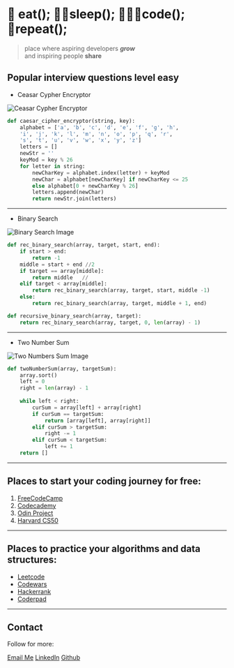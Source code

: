 # 🍲 eat(); 🛌🏼sleep(); 👩🏼‍💻code(); 🔁repeat(); 

> place where aspiring developers ***grow***  
 and inspiring people **share**

 ## Popular interview questions level easy 

- Ceasar Cypher Encryptor

 ![Ceasar Cypher Encryptor](https://gkaccess.com/wp-content/uploads/2020/01/Caesar_Cipher_GateKeeper_security_compliance_proximity_authentication_2fa_mfa-768x803.jpg)


```python
def caesar_cipher_encryptor(string, key):       
    alphabet = ['a', 'b', 'c', 'd', 'e', 'f', 'g', 'h', 
    'i', 'j', 'k', 'l', 'm', 'n', 'o', 'p', 'q', 'r', 
    's', 't', 'u', 'v', 'w', 'x', 'y', 'z']     
    letters = []        
    newStr = ''     
    keyMod = key % 26       
    for letter in string:       
        newCharKey = alphabet.index(letter) + keyMod        
        newChar = alphabet[newCharKey] if newCharKey <= 25        
        else alphabet[0 + newCharKey % 26]       
        letters.append(newChar)     
        return newStr.join(letters)
```

_______

- Binary Search

 ![Binary Search Image](https://www.freecodecamp.org/news/content/images/size/w1000/2023/07/image-65.png)

```python 
def rec_binary_search(array, target, start, end):   
    if start > end:     
        return -1
    middle = start + end //2        
    if target == array[middle]:     
        return middle   //
    elif target < array[middle]:        
        return rec_binary_search(array, target, start, middle -1)       
    else:       
        return rec_binary_search(array, target, middle + 1, end)
```

```python 
def recursive_binary_search(array, target):      
    return rec_binary_search(array, target, 0, len(array) - 1)
```
______

- Two Number Sum

 ![Two Numbers Sum Image](https://miro.medium.com/v2/resize:fit:720/format:webp/0*kzet3Y1ff07dH1g7.png)

```python 
def twoNumberSum(array, targetSum):
    array.sort()
    left = 0
    right = len(array) - 1
   
    while left < right:
        curSum = array[left] + array[right]
        if curSum == targetSum:
            return [array[left], array[right]]
        elif curSum > targetSum:
            right -= 1
        elif curSum < targetSum:
            left += 1
    return []
```

---

 ## Places to start your coding journey for free:

1. [FreeCodeCamp](https://www.freecodecamp.org/)
2. [Codecademy](https://www.codecademy.com/)
3. [Odin Project](https://www.theodinproject.com/)
4. [Harvard CS50](https://pll.harvard.edu/course/cs50-introduction-computer-science)

---

## Places to practice your algorithms and data structures:

- [Leetcode](https://leetcode.com/)
- [Codewars](https://www.codewars.com/)
- [Hackerrank](https://www.hackerrank.com/)
- [Coderpad](https://coderpad.io/)

---

## Contact

Follow for more:

[Email Me](mailto:k.stopczynska@gmail.com) [LinkedIn](https://www.linkedin.com/in/klaudia-stopczynska/) [Github](https://github.com/k-stopczynska)








